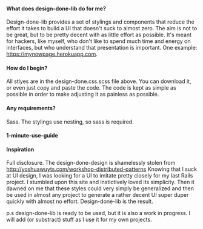 #### What does design-done-lib do for me?
Design-done-lib provides a set of stylings and components that reduce the effort it takes to build a UI that doesn't suck to almost zero. The aim is not to be great, but to be pretty decent with as little effort as possible. It's meant for hackers, like myself, who don't like to spend much time and energy on interfaces, but who understand that presentation is important. One example: https://mynowpage.herokuapp.com.

#### How do I begin?
All stlyes are in the design-done.css.scss file above. You can download it, or even just copy and paste the code. The code is kept as simple as possible in order to make adjusting it as painless as possible.

#### Any requirements?
Sass. The stylings use nesting, so sass is required.

#### 1-minute-use-guide



#### Inspiration
Full disclosure. The design-done-design is shamelessly stolen from http://yoshuawuyts.com/workshop-distributed-patterns
Knowing that I suck at UI design, I was looking for a UI to imitate pretty closely for my last Rails project. I stumbled upon this site and instictively loved its simplicity. Then it dawned on me that these styles could very simply be generalized and then be used in almost any project to generate a rather decent UI super duper quickly with almost no effort. Design-done-lib is the result.

p.s design-done-lib is ready to be used, but it is also a work in progress. I will add (or substract) stuff as I use it for my own projects.

